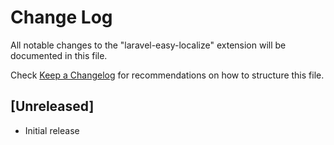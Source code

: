 # Change Log

All notable changes to the "laravel-easy-localize" extension will be documented in this file.

Check [Keep a Changelog](http://keepachangelog.com/) for recommendations on how to structure this file.

## [Unreleased]

- Initial release